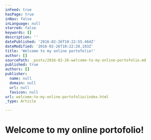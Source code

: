 ```yaml
---
inFeed: true
hasPage: true
inNav: false
inLanguage: null
starred: false
keywords: []
description: ''
datePublished: '2016-02-26T10:22:55.464Z'
dateModified: '2016-02-26T10:22:28.103Z'
title: 'Welcome to my online portofolio!'
author: []
sourcePath: _posts/2016-02-26-welcome-to-my-online-portofolio.md
published: true
authors: []
publisher:
  name: null
  domain: null
  url: null
  favicon: null
url: welcome-to-my-online-portofolio/index.html
_type: Article

---
```

# Welcome to my online portofolio!